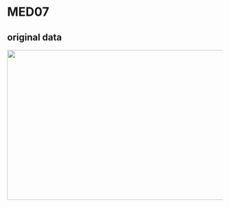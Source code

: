 # MED07
## original data
<div align="center">
<img src="https://drive.google.com/uc?id=1Docxynyqh8-PE3UsmWMnbQJa8CaZMzJ5&export=download" style="height: 350px; width: 630px">
</div>
